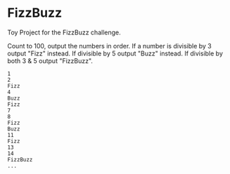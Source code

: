 # FizzBuzz

Toy Project for the FizzBuzz challenge.

Count to 100, output the numbers in order.
If a number is divisible by 3 output "Fizz" instead.
If divisible by 5 output "Buzz" instead.
If divisible by both 3 & 5 output "FizzBuzz".

```
1
2
Fizz
4
Buzz
Fizz
7
8
Fizz
Buzz
11
Fizz
13
14
FizzBuzz
...

```
